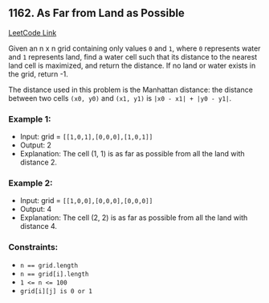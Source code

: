 ## 1162. As Far from Land as Possible

[LeetCode Link](https://leetcode.com/problems/as-far-from-land-as-possible/)

Given an n x n grid containing only values `0` and `1`, where `0` represents water and `1` represents land, find a water cell such that its distance to the nearest land cell is maximized, and return the distance. If no land or water exists in the grid, return -1.

The distance used in this problem is the Manhattan distance: the distance between two cells `(x0, y0)` and `(x1, y1)` is `|x0 - x1| + |y0 - y1|`.

### Example 1:

-   Input: grid = `[[1,0,1],[0,0,0],[1,0,1]]`
-   Output: 2
-   Explanation: The cell (1, 1) is as far as possible from all the land with distance 2.

### Example 2:
-   Input: grid = `[[1,0,0],[0,0,0],[0,0,0]]`
-   Output: 4
-   Explanation: The cell (2, 2) is as far as possible from all the land with distance 4.

### Constraints:
-   `n == grid.length`
-   `n == grid[i].length`
-   `1 <= n <= 100`
-   `grid[i][j] is 0 or 1`

